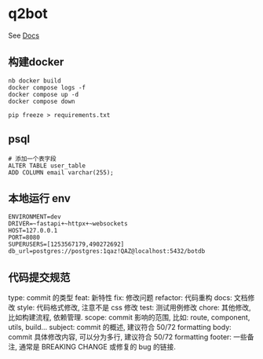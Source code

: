# q2bot

See [Docs](https://v2.nonebot.dev/)

## 构建docker

```shell
nb docker build
docker compose logs -f
docker compose up -d
docker compose down

pip freeze > requirements.txt
```

## psql

```shell
# 添加一个表字段
ALTER TABLE user_table
ADD COLUMN email varchar(255);

```

## 本地运行 env

```shell
ENVIRONMENT=dev
DRIVER=~fastapi+~httpx+~websockets
HOST=127.0.0.1
PORT=8080
SUPERUSERS=[1253567179,490272692]
db_url=postgres://postgres:1qaz!QAZ@localhost:5432/botdb

```

## 代码提交规范

type: commit 的类型
feat: 新特性
fix: 修改问题
refactor: 代码重构
docs: 文档修改
style: 代码格式修改, 注意不是 css 修改
test: 测试用例修改
chore: 其他修改, 比如构建流程, 依赖管理.
scope: commit 影响的范围, 比如: route, component, utils, build...
subject: commit 的概述, 建议符合 50/72 formatting
body: commit 具体修改内容, 可以分为多行, 建议符合 50/72 formatting
footer: 一些备注, 通常是 BREAKING CHANGE 或修复的 bug 的链接.
